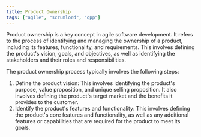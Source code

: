 ```yaml
---
title: Product Ownership
tags: ["agile", "scrumlord", "qpp"]
---
```


Product ownership is a key concept in agile software development. It refers to the process of identifying and managing the ownership of a product, including its features, functionality, and requirements. This involves defining the product's vision, goals, and objectives, as well as identifying the stakeholders and their roles and responsibilities.

The product ownership process typically involves the following steps:

1. Define the product vision: This involves identifying the product's purpose, value proposition, and unique selling proposition. It also involves defining the product's target market and the benefits it provides to the customer.
2. Identify the product's features and functionality: This involves defining the product's core features and functionality, as well as any additional features or capabilities that are required for the product to meet its goals.
